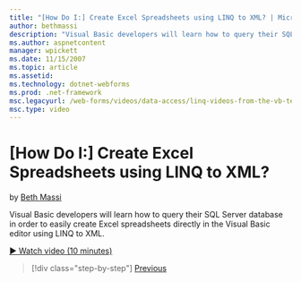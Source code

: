 ```yaml
---
title: "[How Do I:] Create Excel Spreadsheets using LINQ to XML? | Microsoft Docs"
author: bethmassi
description: "Visual Basic developers will learn how to query their SQL Server database in order to easily create Excel spreadsheets directly in the Visual Basic editor us..."
ms.author: aspnetcontent
manager: wpickett
ms.date: 11/15/2007
ms.topic: article
ms.assetid: 
ms.technology: dotnet-webforms
ms.prod: .net-framework
msc.legacyurl: /web-forms/videos/data-access/linq-videos-from-the-vb-team/how-do-i-create-excel-spreadsheets-using-linq-to-xml
msc.type: video
---
```

[How Do I:] Create Excel Spreadsheets using LINQ to XML?
====================
by [Beth Massi](https://github.com/bethmassi)

Visual Basic developers will learn how to query their SQL Server database in order to easily create Excel spreadsheets directly in the Visual Basic editor using LINQ to XML.

[&#9654; Watch video (10 minutes)](https://channel9.msdn.com/Blogs/ASP-NET-Site-Videos/how-do-i-create-excel-spreadsheets-using-linq-to-xml)

>[!div class="step-by-step"]
[Previous](how-do-i-create-xml-documents-from-sql-data.md)